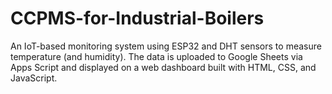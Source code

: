 # CCPMS-for-Industrial-Boilers
An IoT-based monitoring system using ESP32 and DHT sensors to measure temperature (and humidity). The data is uploaded to Google Sheets via Apps Script and displayed on a web dashboard built with HTML, CSS, and JavaScript.
